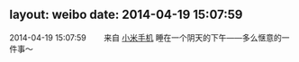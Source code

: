 layout: weibo
date: 2014-04-19 15:07:59
---
<meta name="referrer" content="no-referrer" />

2014-04-19 15:07:59  &nbsp;&nbsp;&nbsp;&nbsp;&nbsp;&nbsp; 来自 <a href="http://app.weibo.com/t/feed/22zMnn" rel="nofollow">小米手机</a>
睡在一个阴天的下午——多么惬意的一件事～ ​​​
